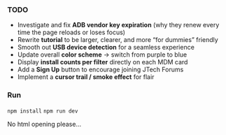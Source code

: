 

### TODO

* Investigate and fix **ADB vendor key expiration** (why they renew every time the page reloads or loses focus)
* Rewrite **tutorial** to be larger, clearer, and more “for dummies” friendly
* Smooth out **USB device detection** for a seamless experience
* Update overall **color scheme** → switch from purple to blue
* Display **install counts per filter** directly on each MDM card
* Add a **Sign Up** button to encourage joining JTech Forums
* Implement a **cursor trail / smoke effect** for flair

### Run
`npm install`
`npm run dev`

No html opening please...

